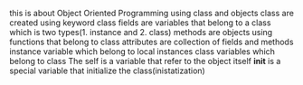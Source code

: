 this is about Object Oriented Programming using class and objects
class are created using keyword class
fields are variables that belong to a class which is two types(1. instance and 2. class)
methods are objects using functions that belong to class
attributes are collection of fields and methods
instance variable which belong to local instances
class variables which belong to class
The self is a variable that refer to the object itself
__init__ is a special variable that initialize the class(inistatization)